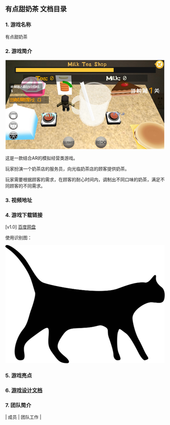 ## 有点甜奶茶 文档目录

### 1. 游戏名称

有点甜奶茶

### 2. 游戏简介

![game_poster](https://github.com/sysu-milktea-team/Document/blob/gh-pages/image/design/game_poster.png)

这是一款结合AR的模拟经营类游戏。 

玩家扮演一个奶茶店的服务员，向光临奶茶店的顾客提供奶茶。

玩家需要根据顾客的需求，在顾客的耐心时间内，调制出不同口味的奶茶，满足不同顾客的不同需求。

### 3. 视频地址



### 4. 游戏下载链接

[v1.0] [百度网盘](https://pan.baidu.com/s/1onS73fND89jAiX3uq1tZzg)

使用识别图：

![识别图](https://github.com/sysu-milktea-team/Document/blob/gh-pages/image/design/identify.jpg)

### 5. 游戏亮点

### 6. [游戏设计文档](https://github.com/sysu-milktea-team/Document/blob/gh-pages/docs/Design.md)

### 7. 团队简介

| 成员 | 团队工作 | 